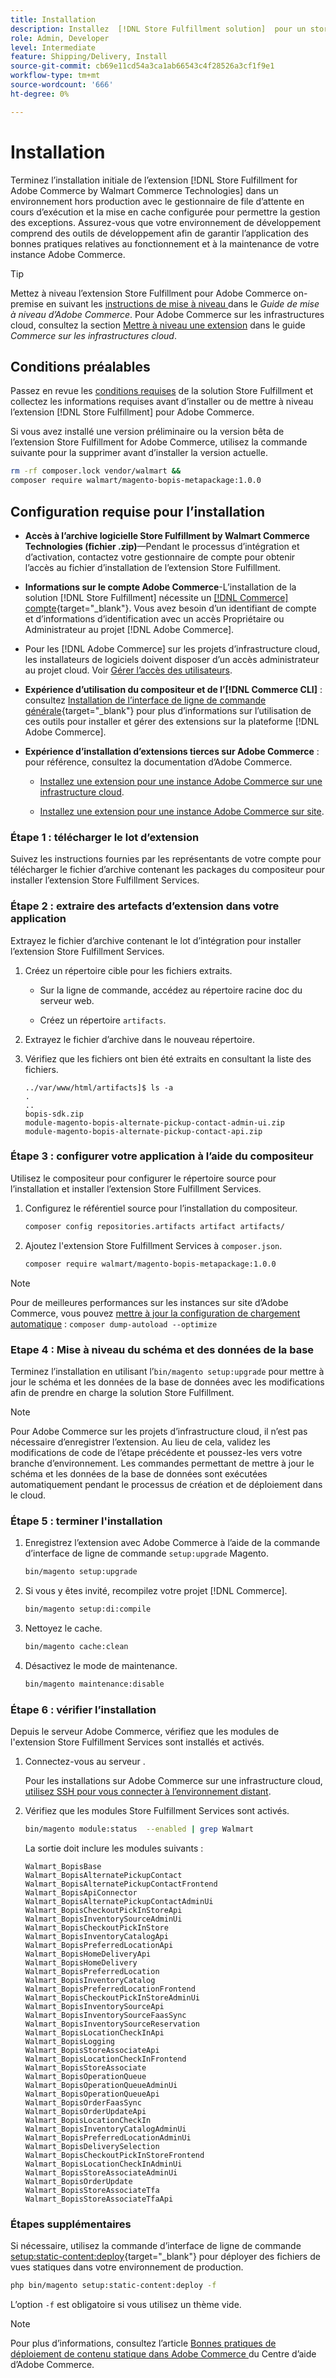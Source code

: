 ```yaml
---
title: Installation
description: Installez  [!DNL Store Fulfillment solution]  pour un storefront Adobe Commerce à l’aide du compositeur pour PHP.
role: Admin, Developer
level: Intermediate
feature: Shipping/Delivery, Install
source-git-commit: cb69e11cd54a3ca1ab66543c4f28526a3cf1f9e1
workflow-type: tm+mt
source-wordcount: '666'
ht-degree: 0%

---
```



# Installation

Terminez l’installation initiale de l’extension [!DNL Store Fulfillment for Adobe Commerce by Walmart Commerce Technologies] dans un environnement hors production avec le gestionnaire de file d’attente en cours d’exécution et la mise en cache configurée pour permettre la gestion des exceptions. Assurez-vous que votre environnement de développement comprend des outils de développement afin de garantir l’application des bonnes pratiques relatives au fonctionnement et à la maintenance de votre instance Adobe Commerce.

>[!TIP]
>
>Mettez à niveau l’extension Store Fulfillment pour Adobe Commerce on-premise en suivant les [ instructions de mise à niveau ](https://experienceleague.adobe.com/docs/commerce-operations/upgrade-guide/modules/upgrade.html) dans le _Guide de mise à niveau d’Adobe Commerce_. Pour Adobe Commerce sur les infrastructures cloud, consultez la section [Mettre à niveau une extension](https://experienceleague.adobe.com/docs/commerce-cloud-service/user-guide/configure-store/extensions.html#upgrade-an-extension) dans le guide *Commerce sur les infrastructures cloud*.

## Conditions préalables

Passez en revue les [conditions requises](solution-requirements.md) de la solution Store Fulfillment et collectez les informations requises avant d’installer ou de mettre à niveau l’extension [!DNL Store Fulfillment] pour Adobe Commerce.

Si vous avez installé une version préliminaire ou la version bêta de l’extension Store Fulfillment for Adobe Commerce, utilisez la commande suivante pour la supprimer avant d’installer la version actuelle.

```bash
rm -rf composer.lock vendor/walmart &&
composer require walmart/magento-bopis-metapackage:1.0.0
```

## Configuration requise pour l’installation

- **Accès à l’archive logicielle Store Fulfillment by Walmart Commerce Technologies (fichier .zip)**—Pendant le processus d’intégration et d’activation, contactez votre gestionnaire de compte pour obtenir l’accès au fichier d’installation de l’extension Store Fulfillment.

- **Informations sur le compte Adobe Commerce**-L’installation de la solution [!DNL Store Fulfillment] nécessite un [[!DNL Commerce] compte](https://experienceleague.adobe.com/en/docs/commerce-admin/start/commerce-account/commerce-account-create){target="_blank"}. Vous avez besoin d’un identifiant de compte et d’informations d’identification avec un accès Propriétaire ou Administrateur au projet [!DNL Adobe Commerce].

- Pour les [!DNL Adobe Commerce] sur les projets d’infrastructure cloud, les installateurs de logiciels doivent disposer d’un accès administrateur au projet cloud. Voir [Gérer l’accès des utilisateurs](https://experienceleague.adobe.com/en/docs/commerce-cloud-service/user-guide/project/user-access).

- **Expérience d’utilisation du compositeur et de l’[!DNL Commerce CLI]** : consultez [Installation de l’interface de ligne de commande générale](https://experienceleague.adobe.com/en/docs/commerce-operations/installation-guide/tutorials/extensions){target="_blank"} pour plus d’informations sur l’utilisation de ces outils pour installer et gérer des extensions sur la plateforme [!DNL Adobe Commerce].

- **Expérience d’installation d’extensions tierces sur Adobe Commerce** : pour référence, consultez la documentation d’Adobe Commerce.

   - [Installez une extension pour une instance Adobe Commerce sur une infrastructure cloud](https://experienceleague.adobe.com/en/docs/commerce-cloud-service/user-guide/configure-store/extensions#install-an-extension).

   - [Installez une extension pour une instance Adobe Commerce sur site](https://experienceleague.adobe.com/en/docs/commerce-operations/installation-guide/tutorials/extensions).

### Étape 1 : télécharger le lot d’extension

Suivez les instructions fournies par les représentants de votre compte pour télécharger le fichier d’archive contenant les packages du compositeur pour installer l’extension Store Fulfillment Services.

### Étape 2 : extraire des artefacts d’extension dans votre application

Extrayez le fichier d’archive contenant le lot d’intégration pour installer l’extension Store Fulfillment Services.

1. Créez un répertoire cible pour les fichiers extraits.

   - Sur la ligne de commande, accédez au répertoire racine doc du serveur web.

   - Créez un répertoire `artifacts`.

1. Extrayez le fichier d’archive dans le nouveau répertoire.

1. Vérifiez que les fichiers ont bien été extraits en consultant la liste des fichiers.

   ```
   ../var/www/html/artifacts]$ ls -a
   .
   ..
   bopis-sdk.zip
   module-magento-bopis-alternate-pickup-contact-admin-ui.zip
   module-magento-bopis-alternate-pickup-contact-api.zip
   ```

### Étape 3 : configurer votre application à l’aide du compositeur

Utilisez le compositeur pour configurer le répertoire source pour l’installation et installer l’extension Store Fulfillment Services.

1. Configurez le référentiel source pour l’installation du compositeur.

   ```bash
   composer config repositories.artifacts artifact artifacts/
   ```

1. Ajoutez l&#39;extension Store Fulfillment Services à `composer.json`.

   ```bash
   composer require walmart/magento-bopis-metapackage:1.0.0
   ```

>[!NOTE]
>
>Pour de meilleures performances sur les instances sur site d’Adobe Commerce, vous pouvez [mettre à jour la configuration de chargement automatique](https://experienceleague.adobe.com/docs/commerce-operations/performance-best-practices/deployment-flow.html#update-the-autoloader) : `composer dump-autoload --optimize`

### Etape 4 : Mise à niveau du schéma et des données de la base

Terminez l’installation en utilisant l’`bin/magento setup:upgrade` pour mettre à jour le schéma et les données de la base de données avec les modifications afin de prendre en charge la solution Store Fulfillment.

>[!NOTE]
>
>Pour Adobe Commerce sur les projets d’infrastructure cloud, il n’est pas nécessaire d’enregistrer l’extension. Au lieu de cela, validez les modifications de code de l’étape précédente et poussez-les vers votre branche d’environnement. Les commandes permettant de mettre à jour le schéma et les données de la base de données sont exécutées automatiquement pendant le processus de création et de déploiement dans le cloud.

### Étape 5 : terminer l&#39;installation

1. Enregistrez l’extension avec Adobe Commerce à l’aide de la commande d’interface de ligne de commande `setup:upgrade` Magento.

   ```bash
   bin/magento setup:upgrade
   ```

1. Si vous y êtes invité, recompilez votre projet [!DNL Commerce].

   ```bash
   bin/magento setup:di:compile
   ```

1. Nettoyez le cache.

   ```bash
   bin/magento cache:clean
   ```

1. Désactivez le mode de maintenance.

   ```bash
   bin/magento maintenance:disable
   ```

### Étape 6 : vérifier l’installation

Depuis le serveur Adobe Commerce, vérifiez que les modules de l&#39;extension Store Fulfillment Services sont installés et activés.

1. Connectez-vous au serveur .

   Pour les installations sur Adobe Commerce sur une infrastructure cloud, [utilisez SSH pour vous connecter à l’environnement distant](https://experienceleague.adobe.com/en/docs/commerce-cloud-service/user-guide/develop/secure-connections#ssh).

1. Vérifiez que les modules Store Fulfillment Services sont activés.

   ```bash
   bin/magento module:status  --enabled | grep Walmart
   ```

   La sortie doit inclure les modules suivants :

   ```
   Walmart_BopisBase
   Walmart_BopisAlternatePickupContact
   Walmart_BopisAlternatePickupContactFrontend
   Walmart_BopisApiConnector
   Walmart_BopisAlternatePickupContactAdminUi
   Walmart_BopisCheckoutPickInStoreApi
   Walmart_BopisInventorySourceAdminUi
   Walmart_BopisCheckoutPickInStore
   Walmart_BopisInventoryCatalogApi
   Walmart_BopisPreferredLocationApi
   Walmart_BopisHomeDeliveryApi
   Walmart_BopisHomeDelivery
   Walmart_BopisPreferredLocation
   Walmart_BopisInventoryCatalog
   Walmart_BopisPreferredLocationFrontend
   Walmart_BopisCheckoutPickInStoreAdminUi
   Walmart_BopisInventorySourceApi
   Walmart_BopisInventorySourceFaasSync
   Walmart_BopisInventorySourceReservation
   Walmart_BopisLocationCheckInApi
   Walmart_BopisLogging
   Walmart_BopisStoreAssociateApi
   Walmart_BopisLocationCheckInFrontend
   Walmart_BopisStoreAssociate
   Walmart_BopisOperationQueue
   Walmart_BopisOperationQueueAdminUi
   Walmart_BopisOperationQueueApi
   Walmart_BopisOrderFaasSync
   Walmart_BopisOrderUpdateApi
   Walmart_BopisLocationCheckIn
   Walmart_BopisInventoryCatalogAdminUi
   Walmart_BopisPreferredLocationAdminUi
   Walmart_BopisDeliverySelection
   Walmart_BopisCheckoutPickInStoreFrontend
   Walmart_BopisLocationCheckInAdminUi
   Walmart_BopisStoreAssociateAdminUi
   Walmart_BopisOrderUpdate
   Walmart_BopisStoreAssociateTfa
   Walmart_BopisStoreAssociateTfaApi
   ```

### Étapes supplémentaires

Si nécessaire, utilisez la commande d’interface de ligne de commande [setup:static-content:deploy](https://experienceleague.adobe.com/en/docs/commerce-operations/tools/cli-reference/commerce-on-premises){target="_blank"} pour déployer des fichiers de vues statiques dans votre environnement de production.

```bash
php bin/magento setup:static-content:deploy -f
```

L’option `-f` est obligatoire si vous utilisez un thème vide.

>[!NOTE]
>
>Pour plus d’informations, consultez l’article [ Bonnes pratiques de déploiement de contenu statique dans Adobe Commerce ](https://experienceleague.adobe.com/docs/commerce-operations/implementation-playbook/best-practices/development/static-content-deployment.html) du Centre d’aide d’Adobe Commerce.


